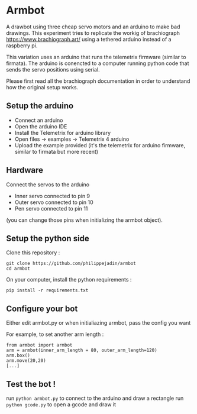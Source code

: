 # Armbot

A drawbot using three cheap servo motors and an arduino to make bad drawings. 
This experiment tries to replicate the workig of brachiograph https://www.brachiograph.art/ using a tethered arduino instead of a raspberry pi.

This variation uses an arduino that runs the telemetrix firmware (similar to firmata). The arduino is conencted to a computer running python code that sends the servo positions using serial.

Please first read all the brachiograph documentation in order to understand how the original setup works.

## Setup the arduino

- Connect an arduino 
- Open the arduino IDE
- Install the Telemetrix for arduino library
- Open files -> examples -> Telemetrix 4 arduino
- Upload the example provided (it's the telemetrix for arduino firmware, similar to firmata but more recent)

## Hardware

Connect the servos to the arduino

- Inner servo connected to pin 9
- Outer servo connected to pin 10
- Pen servo connected to pin 11

(you can change those pins when initializing the armbot object).


## Setup the python side

Clone this repository : 

    git clone https://github.com/philippejadin/armbot
    cd armbot

On your computer, install the python requirements :

    pip install -r requirements.txt

## Configure your bot

Either edit armbot.py or when initialiazing armbot, pass the config you want

For example, to set another arm length : 

    from armbot import armbot
    arm = armbot(inner_arm_length = 80, outer_arm_length=120)
    arm.box()
    arm.move(20,20)
    [...]



## Test the bot !
run `python armbot.py` to connect to the arduino and draw a rectangle
run `python gcode.py` to open a gcode and draw it

